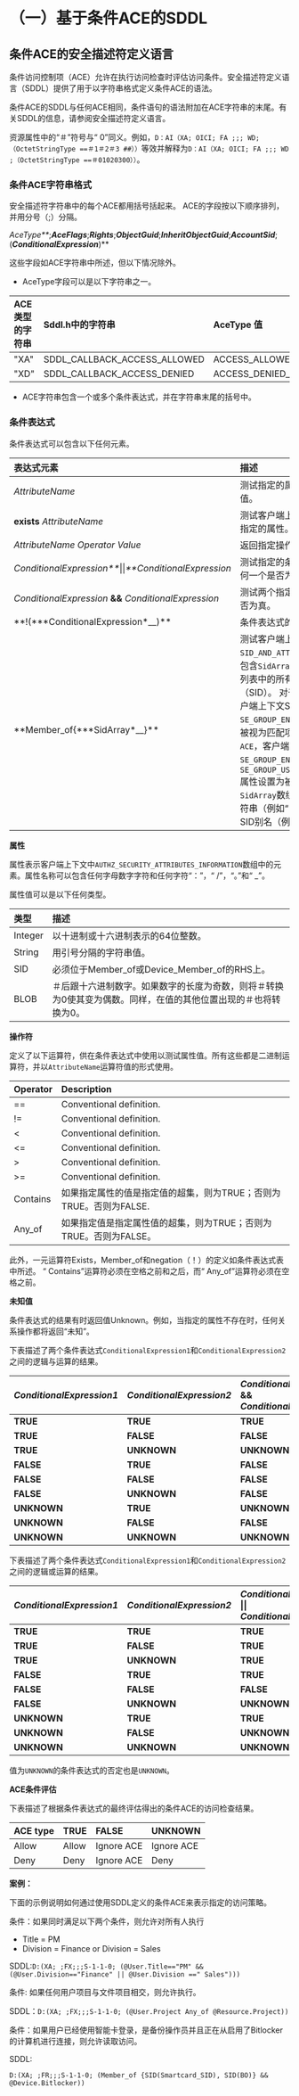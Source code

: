 # （一）基于条件ACE的SDDL

## 条件ACE的安全描述符定义语言

条件访问控制项（ACE）允许在执行访问检查时评估访问条件。安全描述符定义语言（SDDL）提供了用于以字符串格式定义条件ACE的语法。

条件ACE的SDDL与任何ACE相同，条件语句的语法附加在ACE字符串的末尾。有关SDDL的信息，请参阅安全描述符定义语言。

资源属性中的“＃”符号与“ 0”同义。例如，`D：AI（XA; OICI; FA ;;; WD;（OctetStringType ==＃1＃2＃3 ##））`等效并解释为`D：AI（XA; OICI; FA ;;; WD ;（OctetStringType ==＃01020300））`。

### **条件ACE字符串格式**

安全描述符字符串中的每个ACE都用括号括起来。 ACE的字段按以下顺序排列，并用分号（;）分隔。

_AceType\*\*_;_**AceFlags**_;_**Rights**_;_**ObjectGuid**_;_**InheritObjectGuid**_;_**AccountSid**_;\(_**ConditionalExpression**_\)\*\*

这些字段如ACE字符串中所述，但以下情况除外。

* AceType字段可以是以下字符串之一。

| ACE 类型的字符串 | Sddl.h中的字符串 | AceType 值 |
| :--- | :--- | :--- |
| "XA" | SDDL\_CALLBACK\_ACCESS\_ALLOWED | ACCESS\_ALLOWED\_CALLBACK\_ACE\_TYPE |
| "XD" | SDDL\_CALLBACK\_ACCESS\_DENIED | ACCESS\_DENIED\_CALLBACK\_ACE\_TYPE |

* ACE字符串包含一个或多个条件表达式，并在字符串末尾的括号中。

### **条件表达式**

条件表达式可以包含以下任何元素。

| 表达式元素 | 描述 |
| :--- | :--- |
| _AttributeName_ | 测试指定的属性是否具有非零值。 |
| **exists** _AttributeName_ | 测试客户端上下文中是否存在指定的属性。 |
| _AttributeName_ _Operator_ _Value_ | 返回指定操作的结果。 |
| _ConditionalExpression\*\*_\|\|_\*\*ConditionalExpression_ | 测试指定的条件表达式中的任何一个是否为true。 |
| _ConditionalExpression_ **&&** _ConditionalExpression_ | 测试两个指定的条件表达式是否为真。 |
| **!\(\**\*ConditionalExpression\*_\_\)\*\* | 条件表达式的逆函数。 |
| **Member\_of{\**\*SidArray\*_\_}\*\* | 测试客户端上下文的`SID_AND_ATTRIBUTES`数组是否包含`SidArray`指定的逗号分隔列表中的所有安全标识符（SID）。 对于允许ACE，客户端上下文SID必须将`SE_GROUP_ENABLED`属性设置为被视为匹配项。 对于`Deny ACE`，客户端上下文SID必须将`SE_GROUP_ENABLED`或`SE_GROUP_USE_FOR_DENY_ONLY`属性设置为被视为匹配项。 `SidArray`数组可以包含SID字符串（例如“ S-1-5-6”）或SID别名（例如“ BA”） |

**属性**

属性表示客户端上下文中`AUTHZ_SECURITY_ATTRIBUTES_INFORMATION`数组中的元素。属性名称可以包含任何字母数字字符和任何字符“：”，“ /”，“。”和“ \_”。

属性值可以是以下任何类型。

| 类型 | 描述 |
| :--- | :--- |
| Integer | 以十进制或十六进制表示的64位整数。 |
| String | 用引号分隔的字符串值。 |
| SID | 必须位于Member\_of或Device\_Member\_of的RHS上。 |
| BLOB | ＃后跟十六进制数字。如果数字的长度为奇数，则将＃转换为0使其变为偶数。同样，在值的其他位置出现的＃也将转换为0。 |

**操作符**

定义了以下运算符，供在条件表达式中使用以测试属性值。所有这些都是二进制运算符，并以`AttributeName`运算符值的形式使用。

| Operator | Description |
| :--- | :--- |
| == | Conventional definition. |
| != | Conventional definition. |
| &lt; | Conventional definition. |
| &lt;= | Conventional definition. |
| &gt; | Conventional definition. |
| &gt;= | Conventional definition. |
| Contains | 如果指定属性的值是指定值的超集，则为TRUE；否则为TRUE。否则为FALSE. |
| Any\_of | 如果指定值是指定属性值的超集，则为TRUE；否则为TRUE。否则为FALSE。 |

此外，一元运算符Exists，Member\_of和negation（！）的定义如条件表达式表中所述。 “ Contains”运算符必须在空格之前和之后，而“ Any\_of”运算符必须在空格之前。

**未知值**

条件表达式的结果有时返回值Unknown。例如，当指定的属性不存在时，任何关系操作都将返回“未知”。

下表描述了两个条件表达式`ConditionalExpression1`和`ConditionalExpression2`之间的逻辑与运算的结果。

| _ConditionalExpression1_ | _ConditionalExpression2_ | _ConditionalExpression1_ **&&** _ConditionalExpression2_ |
| :--- | :--- | :--- |
| **TRUE** | **TRUE** | **TRUE** |
| **TRUE** | **FALSE** | **FALSE** |
| **TRUE** | **UNKNOWN** | **UNKNOWN** |
| **FALSE** | **TRUE** | **FALSE** |
| **FALSE** | **FALSE** | **FALSE** |
| **FALSE** | **UNKNOWN** | **FALSE** |
| **UNKNOWN** | **TRUE** | **UNKNOWN** |
| **UNKNOWN** | **FALSE** | **FALSE** |
| **UNKNOWN** | **UNKNOWN** | **UNKNOWN** |

下表描述了两个条件表达式`ConditionalExpression1`和`ConditionalExpression2`之间的逻辑或运算的结果。

| _ConditionalExpression1_ | _ConditionalExpression2_ | _ConditionalExpression1_ **\|\|** _ConditionalExpression2_ |
| :--- | :--- | :--- |
| **TRUE** | **TRUE** | **TRUE** |
| **TRUE** | **FALSE** | **TRUE** |
| **TRUE** | **UNKNOWN** | **TRUE** |
| **FALSE** | **TRUE** | **TRUE** |
| **FALSE** | **FALSE** | **FALSE** |
| **FALSE** | **UNKNOWN** | **UNKNOWN** |
| **UNKNOWN** | **TRUE** | **TRUE** |
| **UNKNOWN** | **FALSE** | **UNKNOWN** |
| **UNKNOWN** | **UNKNOWN** | **UNKNOWN** |

值为`UNKNOWN`的条件表达式的否定也是`UNKNOWN`。

**ACE条件评估**

下表描述了根据条件表达式的最终评估得出的条件ACE的访问检查结果。

| ACE type | TRUE | FALSE | UNKNOWN |
| :--- | :--- | :--- | :--- |
| Allow | Allow | Ignore ACE | Ignore ACE |
| Deny | Deny | Ignore ACE | Deny |

**案例：**

下面的示例说明如何通过使用SDDL定义的条件ACE来表示指定的访问策略。

条件：如果同时满足以下两个条件，则允许对所有人执行

* Title = PM
* Division = Finance or Division = Sales

SDDL:`D:(XA; ;FX;;;S-1-1-0; (@User.Title=="PM" && (@User.Division=="Finance" || @User.Division ==" Sales")))`

条件: 如果任何用户项目与文件项目相交，则允许执行。

SDDL：`D:(XA; ;FX;;;S-1-1-0; (@User.Project Any_of @Resource.Project))`

条件：如果用户已经使用智能卡登录，是备份操作员并且正在从启用了Bitlocker的计算机进行连接，则允许读取访问。

SDDL:

```text
D:(XA; ;FR;;;S-1-1-0; (Member_of {SID(Smartcard_SID), SID(BO)} && @Device.Bitlocker))
```

## 

